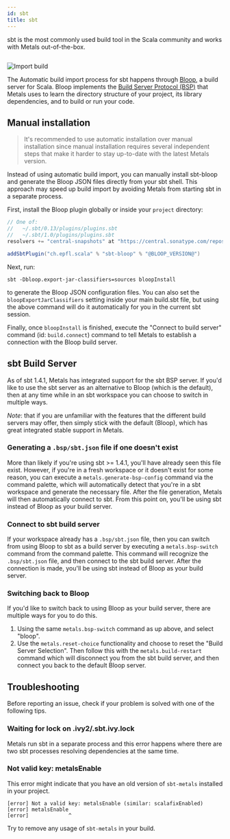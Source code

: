```yaml
---
id: sbt
title: sbt
---
```


sbt is the most commonly used build tool in the Scala community and works with
Metals out-of-the-box.

```scala mdoc:automatic-installation:sbt

```

![Import build](https://i.imgur.com/t5RJ3q6.png)

The Automatic build import process for sbt happens through
[Bloop](https://scalacenter.github.io/bloop/), a build server for Scala. Bloop
implements the [Build Server Protocol
(BSP)](https://build-server-protocol.github.io/docs/specification) that Metals
uses to learn the directory structure of your project, its library dependencies,
and to build or run your code. 

## Manual installation

> It's recommended to use automatic installation over manual installation since
> manual installation requires several independent steps that make it harder to
> stay up-to-date with the latest Metals version.

Instead of using automatic build import, you can manually install sbt-bloop and
generate the Bloop JSON files directly from your sbt shell. This approach may
speed up build import by avoiding Metals from starting sbt in a separate
process.

First, install the Bloop plugin globally or inside your `project` directory:

```scala
// One of:
//   ~/.sbt/0.13/plugins/plugins.sbt
//   ~/.sbt/1.0/plugins/plugins.sbt
resolvers += "central-snapshots" at "https://central.sonatype.com/repository/maven-snapshots/"

addSbtPlugin("ch.epfl.scala" % "sbt-bloop" % "@BLOOP_VERSION@")
```

Next, run:

```
sbt -Dbloop.export-jar-classifiers=sources bloopInstall
```

to generate the Bloop JSON configuration files. You can also set the
`bloopExportJarClassifiers` setting inside your main build.sbt file, but using
the above command will do it automatically for you in the current sbt session.

Finally, once `bloopInstall` is finished, execute the "Connect to build server"
command (id: `build.connect`) command to tell Metals to establish a connection
with the Bloop build server.

## sbt Build Server

As of sbt 1.4.1, Metals has integrated support for the sbt BSP server. If you'd
like to use the sbt server as an alternative to Bloop (which is the default),
then at any time while in an sbt workspace you can choose to switch in multiple
ways.

_Note_: that if you are unfamiliar with the features that the different build
servers may offer, then simply stick with the default (Bloop), which has great
integrated stable support in Metals.

### Generating a `.bsp/sbt.json` file if one doesn't exist

More than likely if you're using sbt >= 1.4.1, you'll have already seen this file
exist. However, if you're in a fresh workspace or it doesn't exist for some
reason, you can execute a `metals.generate-bsp-config` command via the command
palette, which will automatically detect that you're in a sbt workspace and
generate the necessary file. After the file generation, Metals will then
automatically connect to sbt. From this point on, you'll be using sbt instead of
Bloop as your build server.

### Connect to sbt build server

If your workspace already has a `.bsp/sbt.json` file, then you can switch from
using Bloop to sbt as a build server by executing a `metals.bsp-switch` command
from the command palette.  This command will recognize the `.bsp/sbt.json` file,
and then connect to the sbt build server. After the connection is made, you'll
be using sbt instead of Bloop as your build server.

### Switching back to Bloop

If you'd like to switch back to using Bloop as your build server, there are
multiple ways for you to do this.

1. Using the same `metals.bsp-switch` command as up above, and select "bloop".
2. Use the `metals.reset-choice` functionality and choose to reset the "Build
   Server Selection". Then follow this with the `metals.build-restart` command
   which will disconnect you from the sbt build server, and then connect you
   back to the default Bloop server.

## Troubleshooting

Before reporting an issue, check if your problem is solved with one of the
following tips.

### Waiting for lock on .ivy2/.sbt.ivy.lock

Metals run sbt in a separate process and this error happens where there are two
sbt processes resolving dependencies at the same time.

### Not valid key: metalsEnable

This error might indicate that you have an old version of `sbt-metals` installed
in your project.

```
[error] Not a valid key: metalsEnable (similar: scalafixEnabled)
[error] metalsEnable
[error]             ^
```

Try to remove any usage of `sbt-metals` in your build.
